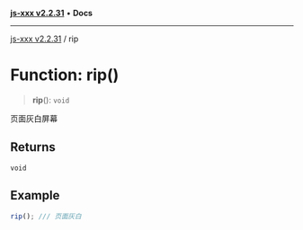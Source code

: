 [**js-xxx v2.2.31**](../README.md) • **Docs**

***

[js-xxx v2.2.31](../README.md) / rip

# Function: rip()

> **rip**(): `void`

页面灰白屏幕

## Returns

`void`

## Example

```ts
rip(); /// 页面灰白
```
